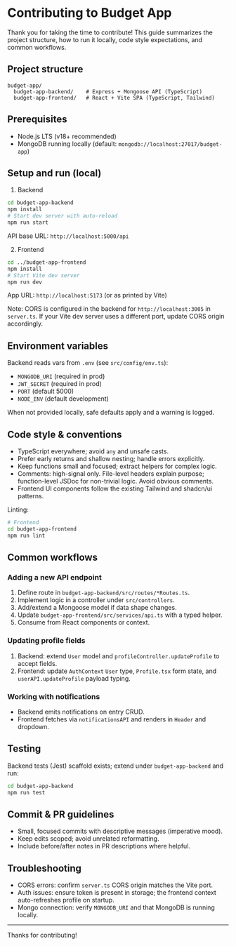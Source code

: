 # Contributing to Budget App

Thank you for taking the time to contribute! This guide summarizes the project structure, how to run it locally, code style expectations, and common workflows.

## Project structure

```
budget-app/
  budget-app-backend/    # Express + Mongoose API (TypeScript)
  budget-app-frontend/   # React + Vite SPA (TypeScript, Tailwind)
```

## Prerequisites

- Node.js LTS (v18+ recommended)
- MongoDB running locally (default: `mongodb://localhost:27017/budget-app`)

## Setup and run (local)

1. Backend

```bash
cd budget-app-backend
npm install
# Start dev server with auto-reload
npm run start
```

API base URL: `http://localhost:5000/api`

2. Frontend

```bash
cd ../budget-app-frontend
npm install
# Start Vite dev server
npm run dev
```

App URL: `http://localhost:5173` (or as printed by Vite)

Note: CORS is configured in the backend for `http://localhost:3005` in `server.ts`. If your Vite dev server uses a different port, update CORS origin accordingly.

## Environment variables

Backend reads vars from `.env` (see `src/config/env.ts`):

- `MONGODB_URI` (required in prod)
- `JWT_SECRET` (required in prod)
- `PORT` (default 5000)
- `NODE_ENV` (default development)

When not provided locally, safe defaults apply and a warning is logged.

## Code style & conventions

- TypeScript everywhere; avoid `any` and unsafe casts.
- Prefer early returns and shallow nesting; handle errors explicitly.
- Keep functions small and focused; extract helpers for complex logic.
- Comments: high-signal only. File-level headers explain purpose; function-level JSDoc for non-trivial logic. Avoid obvious comments.
- Frontend UI components follow the existing Tailwind and shadcn/ui patterns.

Linting:

```bash
# Frontend
cd budget-app-frontend
npm run lint
```

## Common workflows

### Adding a new API endpoint

1. Define route in `budget-app-backend/src/routes/*Routes.ts`.
2. Implement logic in a controller under `src/controllers`.
3. Add/extend a Mongoose model if data shape changes.
4. Update `budget-app-frontend/src/services/api.ts` with a typed helper.
5. Consume from React components or context.

### Updating profile fields

1. Backend: extend `User` model and `profileController.updateProfile` to accept fields.
2. Frontend: update `AuthContext` `User` type, `Profile.tsx` form state, and `userAPI.updateProfile` payload typing.

### Working with notifications

- Backend emits notifications on entry CRUD.
- Frontend fetches via `notificationsAPI` and renders in `Header` and dropdown.

## Testing

Backend tests (Jest) scaffold exists; extend under `budget-app-backend` and run:

```bash
cd budget-app-backend
npm run test
```

## Commit & PR guidelines

- Small, focused commits with descriptive messages (imperative mood).
- Keep edits scoped; avoid unrelated reformatting.
- Include before/after notes in PR descriptions where helpful.

## Troubleshooting

- CORS errors: confirm `server.ts` CORS origin matches the Vite port.
- Auth issues: ensure token is present in storage; the frontend context auto-refreshes profile on startup.
- Mongo connection: verify `MONGODB_URI` and that MongoDB is running locally.

---

Thanks for contributing!
